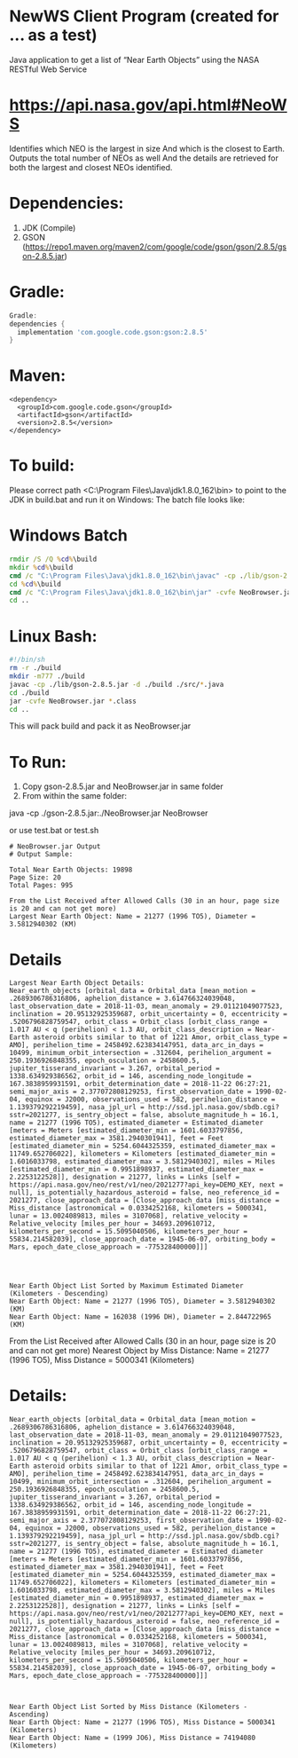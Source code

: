# NewWS Client Program (created for ... as a test)

Java application to get a list of “Near Earth Objects” using the NASA RESTful Web Service 
# https://api.nasa.gov/api.html#NeoWS

Identifies which NEO is the largest in size And which is the closest to Earth.
Outputs the total number of NEOs as well And the details are retrieved for both the largest and closest NEOs identified.


# Dependencies:
1. JDK (Compile)
2. GSON (https://repo1.maven.org/maven2/com/google/code/gson/gson/2.8.5/gson-2.8.5.jar)

# Gradle:
```gradle
Gradle:
dependencies {
  implementation 'com.google.code.gson:gson:2.8.5'
}
```

# Maven:
```Maven
<dependency>
  <groupId>com.google.code.gson</groupId>
  <artifactId>gson</artifactId>
  <version>2.8.5</version>
</dependency>
```

# To build:
Please correct path <C:\Program Files\Java\jdk1.8.0_162\bin> to point to the JDK in build.bat and run it on Windows:
The batch file looks like:

# Windows Batch
```bat
rmdir /S /Q %cd%\build
mkdir %cd%\build
cmd /c "C:\Program Files\Java\jdk1.8.0_162\bin\javac" -cp ./lib/gson-2.8.5.jar -d ./build ./src/*.java
cd %cd%\build
cmd /c "C:\Program Files\Java\jdk1.8.0_162\bin\jar" -cvfe NeoBrowser.jar *.class
cd ..
```

# Linux Bash:
```bash
#!/bin/sh
rm -r ./build
mkdir -m777 ./build
javac -cp ./lib/gson-2.8.5.jar -d ./build ./src/*.java
cd ./build
jar -cvfe NeoBrowser.jar *.class
cd ..
```

This will pack build and pack it as NeoBrowser.jar


# To Run:
1. Copy  gson-2.8.5.jar and NeoBrowser.jar in same folder
2. From within the same folder:

java -cp ./gson-2.8.5.jar:./NeoBrowser.jar NeoBrowser

or use test.bat or test.sh

```
# NeoBrowser.jar Output
# Output Sample:

Total Near Earth Objects: 19898
Page Size: 20
Total Pages: 995

From the List Received after Allowed Calls (30 in an hour, page size is 20 and can not get more)
Largest Near Earth Object: Name = 21277 (1996 TO5), Diameter = 3.5812940302 (KM)
```

# Details
```
Largest Near Earth Object Details:
Near_earth_objects [orbital_data = Orbital_data [mean_motion = .2689306786316806, aphelion_distance = 3.614766324039048, last_observation_date = 2018-11-03, mean_anomaly = 29.01121049077523, inclination = 20.95132925359687, orbit_uncertainty = 0, eccentricity = .5206796828759547, orbit_class = Orbit_class [orbit_class_range = 1.017 AU < q (perihelion) < 1.3 AU, orbit_class_description = Near-Earth asteroid orbits similar to that of 1221 Amor, orbit_class_type = AMO], perihelion_time = 2458492.623834147951, data_arc_in_days = 10499, minimum_orbit_intersection = .312604, perihelion_argument = 250.1936926848355, epoch_osculation = 2458600.5, jupiter_tisserand_invariant = 3.267, orbital_period = 1338.634929386562, orbit_id = 146, ascending_node_longitude = 167.3838959931591, orbit_determination_date = 2018-11-22 06:27:21, semi_major_axis = 2.377072808129253, first_observation_date = 1990-02-04, equinox = J2000, observations_used = 582, perihelion_distance = 1.139379292219459], nasa_jpl_url = http://ssd.jpl.nasa.gov/sbdb.cgi?sstr=2021277, is_sentry_object = false, absolute_magnitude_h = 16.1, name = 21277 (1996 TO5), estimated_diameter = Estimated_diameter [meters = Meters [estimated_diameter_min = 1601.6033797856, estimated_diameter_max = 3581.2940301941], feet = Feet [estimated_diameter_min = 5254.6044325359, estimated_diameter_max = 11749.652706022], kilometers = Kilometers [estimated_diameter_min = 1.6016033798, estimated_diameter_max = 3.5812940302], miles = Miles [estimated_diameter_min = 0.9951898937, estimated_diameter_max = 2.2253122528]], designation = 21277, links = Links [self = https://api.nasa.gov/neo/rest/v1/neo/2021277?api_key=DEMO_KEY, next = null], is_potentially_hazardous_asteroid = false, neo_reference_id = 2021277, close_approach_data = [Close_approach_data [miss_distance = Miss_distance [astronomical = 0.0334252168, kilometers = 5000341, lunar = 13.0024089813, miles = 3107068], relative_velocity = Relative_velocity [miles_per_hour = 34693.209610712, kilometers_per_second = 15.5095040506, kilometers_per_hour = 55834.214582039], close_approach_date = 1945-06-07, orbiting_body = Mars, epoch_date_close_approach = -775328400000]]]




Near Earth Object List Sorted by Maximum Estimated Diameter (Kilometers - Descending)
Near Earth Object: Name = 21277 (1996 TO5), Diameter = 3.5812940302 (KM)
Near Earth Object: Name = 162038 (1996 DH), Diameter = 2.844722965 (KM)

```



From the List Received after Allowed Calls (30 in an hour, page size is 20 and can not get more)
Nearest Object by Miss Distance: Name = 21277 (1996 TO5), Miss Distance = 5000341 (Kilometers)

# Details:

```
Near_earth_objects [orbital_data = Orbital_data [mean_motion = .2689306786316806, aphelion_distance = 3.614766324039048, last_observation_date = 2018-11-03, mean_anomaly = 29.01121049077523, inclination = 20.95132925359687, orbit_uncertainty = 0, eccentricity = .5206796828759547, orbit_class = Orbit_class [orbit_class_range = 1.017 AU < q (perihelion) < 1.3 AU, orbit_class_description = Near-Earth asteroid orbits similar to that of 1221 Amor, orbit_class_type = AMO], perihelion_time = 2458492.623834147951, data_arc_in_days = 10499, minimum_orbit_intersection = .312604, perihelion_argument = 250.1936926848355, epoch_osculation = 2458600.5, jupiter_tisserand_invariant = 3.267, orbital_period = 1338.634929386562, orbit_id = 146, ascending_node_longitude = 167.3838959931591, orbit_determination_date = 2018-11-22 06:27:21, semi_major_axis = 2.377072808129253, first_observation_date = 1990-02-04, equinox = J2000, observations_used = 582, perihelion_distance = 1.139379292219459], nasa_jpl_url = http://ssd.jpl.nasa.gov/sbdb.cgi?sstr=2021277, is_sentry_object = false, absolute_magnitude_h = 16.1, name = 21277 (1996 TO5), estimated_diameter = Estimated_diameter [meters = Meters [estimated_diameter_min = 1601.6033797856, estimated_diameter_max = 3581.2940301941], feet = Feet [estimated_diameter_min = 5254.6044325359, estimated_diameter_max = 11749.652706022], kilometers = Kilometers [estimated_diameter_min = 1.6016033798, estimated_diameter_max = 3.5812940302], miles = Miles [estimated_diameter_min = 0.9951898937, estimated_diameter_max = 2.2253122528]], designation = 21277, links = Links [self = https://api.nasa.gov/neo/rest/v1/neo/2021277?api_key=DEMO_KEY, next = null], is_potentially_hazardous_asteroid = false, neo_reference_id = 2021277, close_approach_data = [Close_approach_data [miss_distance = Miss_distance [astronomical = 0.0334252168, kilometers = 5000341, lunar = 13.0024089813, miles = 3107068], relative_velocity = Relative_velocity [miles_per_hour = 34693.209610712, kilometers_per_second = 15.5095040506, kilometers_per_hour = 55834.214582039], close_approach_date = 1945-06-07, orbiting_body = Mars, epoch_date_close_approach = -775328400000]]]



Near Earth Object List Sorted by Miss Distance (Kilometers - Ascending)
Near Earth Object: Name = 21277 (1996 TO5), Miss Distance = 5000341 (Kilometers)
Near Earth Object: Name = (1999 JO6), Miss Distance = 74194080 (Kilometers)

```
